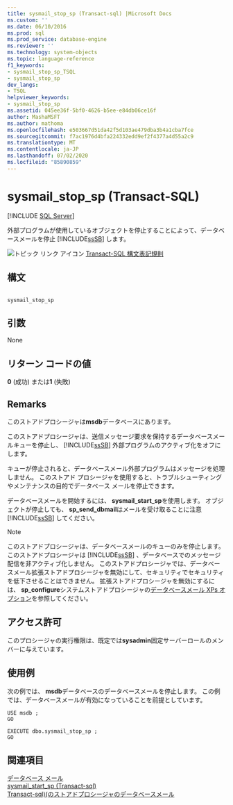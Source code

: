 ```yaml
---
title: sysmail_stop_sp (Transact-sql) |Microsoft Docs
ms.custom: ''
ms.date: 06/10/2016
ms.prod: sql
ms.prod_service: database-engine
ms.reviewer: ''
ms.technology: system-objects
ms.topic: language-reference
f1_keywords:
- sysmail_stop_sp_TSQL
- sysmail_stop_sp
dev_langs:
- TSQL
helpviewer_keywords:
- sysmail_stop_sp
ms.assetid: 045ee36f-5bf0-4626-b5ee-e84db06ce16f
author: MashaMSFT
ms.author: mathoma
ms.openlocfilehash: e503667d51da42f5d103ae479dba3b4a1cba7fce
ms.sourcegitcommit: f7ac1976d4bfa224332edd9ef2f4377a4d55a2c9
ms.translationtype: MT
ms.contentlocale: ja-JP
ms.lasthandoff: 07/02/2020
ms.locfileid: "85890859"
---
```

# <a name="sysmail_stop_sp-transact-sql"></a>sysmail_stop_sp (Transact-SQL)
[!INCLUDE [SQL Server](../../includes/applies-to-version/sqlserver.md)]

  外部プログラムが使用しているオブジェクトを停止することによって、データベースメールを停止 [!INCLUDE[ssSB](../../includes/sssb-md.md)] します。  
  
 ![トピック リンク アイコン](../../database-engine/configure-windows/media/topic-link.gif "トピック リンク アイコン") [Transact-SQL 構文表記規則](../../t-sql/language-elements/transact-sql-syntax-conventions-transact-sql.md)  
  
## <a name="syntax"></a>構文  
  
```  
  
sysmail_stop_sp  
```  
  
## <a name="arguments"></a>引数  
 None  
  
## <a name="return-code-values"></a>リターン コードの値  
 **0** (成功) または**1** (失敗)  
  
## <a name="remarks"></a>Remarks  
 このストアドプロシージャは**msdb**データベースにあります。  
  
 このストアドプロシージャは、送信メッセージ要求を保持するデータベースメールキューを停止し、 [!INCLUDE[ssSB](../../includes/sssb-md.md)] 外部プログラムのアクティブ化をオフにします。  
  
 キューが停止されると、データベースメール外部プログラムはメッセージを処理しません。 このストアド プロシージャを使用すると、トラブルシューティングやメンテナンスの目的でデータベース メールを停止できます。  
  
 データベースメールを開始するには、 **sysmail_start_sp**を使用します。 オブジェクトが停止しても、 **sp_send_dbmail**はメールを受け取ることに注意 [!INCLUDE[ssSB](../../includes/sssb-md.md)] してください。  
  
> [!NOTE]  
>  このストアドプロシージャは、データベースメールのキューのみを停止します。 このストアドプロシージャは [!INCLUDE[ssSB](../../includes/sssb-md.md)] 、データベースでのメッセージ配信を非アクティブ化しません。 このストアドプロシージャでは、データベースメール拡張ストアドプロシージャを無効にして、セキュリティでセキュリティを低下させることはできません。 拡張ストアドプロシージャを無効にするには、 **sp_configure**システムストアドプロシージャの[データベースメール XPs オプション](../../database-engine/configure-windows/database-mail-xps-server-configuration-option.md)を参照してください。  
  
## <a name="permissions"></a>アクセス許可  
 このプロシージャの実行権限は、既定では**sysadmin**固定サーバーロールのメンバーに与えています。  
  
## <a name="examples"></a>使用例  
 次の例では、 **msdb**データベースのデータベースメールを停止します。 この例では、データベースメールが有効になっていることを前提としています。  
  
```  
USE msdb ;  
GO  
  
EXECUTE dbo.sysmail_stop_sp ;  
GO  
```  
  
## <a name="see-also"></a>関連項目  
 [データベース メール](../../relational-databases/database-mail/database-mail.md)   
 [sysmail_start_sp &#40;Transact-sql&#41;](../../relational-databases/system-stored-procedures/sysmail-start-sp-transact-sql.md)   
 [Transact-sql&#41;&#40;のストアドプロシージャのデータベースメール](../../relational-databases/system-stored-procedures/database-mail-stored-procedures-transact-sql.md)  
  
  
